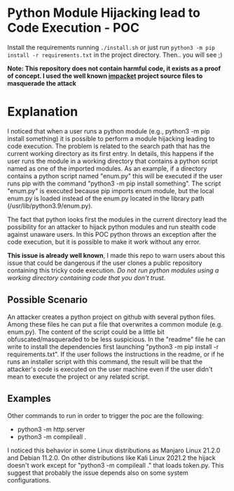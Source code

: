 # Python Module Hijacking lead to Code Execution - POC

Install the requirements running `./install.sh` or just run `python3 -m pip install -r requirements.txt` in the project directory. Then.. you will see ;)

**Note: This repository does not contain harmful code, it exists as a proof of concept. I used the well known [impacket](https://github.com/SecureAuthCorp/impacket) project source files to masquerade the attack**


# Explanation

I noticed that when a user runs a python module (e.g., python3 -m pip install something) it is possible to perform a module hijacking leading to code execution.
The problem is related to the search path that has the current working directory as its first entry. In details, this happens if the user runs the module in a working directory that contains a python script named as one of the imported modules.
As an example, if a directory contains a python script named "enum.py" this will be executed if the user runs pip with the command "python3 -m pip install something". The script "enum.py" is executed because pip imports enum module, but the local enum.py is loaded instead of the enum.py located in the library path (/usr/lib/python3.9/enum.py).

The fact that python looks first the modules in the current directory lead the possibility for an attacker to hijack python modules and run stealth code against unaware users. In this POC python throws an exception after the code execution, but it is possible to make it work without any error.

**This issue is already well known**, I made this repo to warn users about this issue that could be dangerous if the user clones a public repository containing this tricky code execution. *Do not run python modules using a working directory containing code that you don't trust*.

## Possible Scenario
An attacker creates a python project on github with several python files. Among these files he can put a file that overwrites a common module (e.g. enum.py). The content of the script could be a little bit obfuscated/masqueraded to be less suspicious.
In the "readme" file he can write to install the dependencies first launching "python3 -m pip install -r requirements.txt". If the user follows the instructions in the readme, or if he runs an installer script with this command, the result will be that the attacker's code is executed on the user machine even if the user didn't mean to execute the project or any related script.

## Examples
Other commands to run in order to trigger the poc are the following:
- python3 -m http.server
- python3 -m compileall .


I noticed this behavior in some Linux distributions as Manjaro Linux 21.2.0 and Debian 11.2.0.
On other distributions like Kali Linux 2021.2 the hijack doesn't work except for "python3 -m compileall ." that loads token.py.
This suggest that probably the issue depends also on some system configurations.



